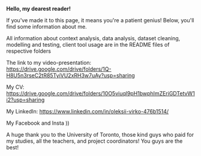 

**Hello, my dearest reader!**

If you've made it to this page, it means you're a patient genius!
 Below, you'll find some information about me.

All information about context analysis, data analysis, dataset cleaning, modelling and testing, client tool usage are in the README files of respective folders

The link to my video-presentation: https://drive.google.com/drive/folders/1Q-H8U5n3rseC2tR85TyiVU2xRH3w7uAy?usp=sharing

My CV: https://drive.google.com/drive/folders/10O5viuql9pH1bwphImZEriGDTetvW1i2?usp=sharing

My LinkedIn: https://www.linkedin.com/in/oleksii-virko-476b1514/

My Facebook and Insta ))

A huge thank you to the University of Toronto, those kind guys who paid for my studies, all the teachers, and project coordinators! You guys are the best!
